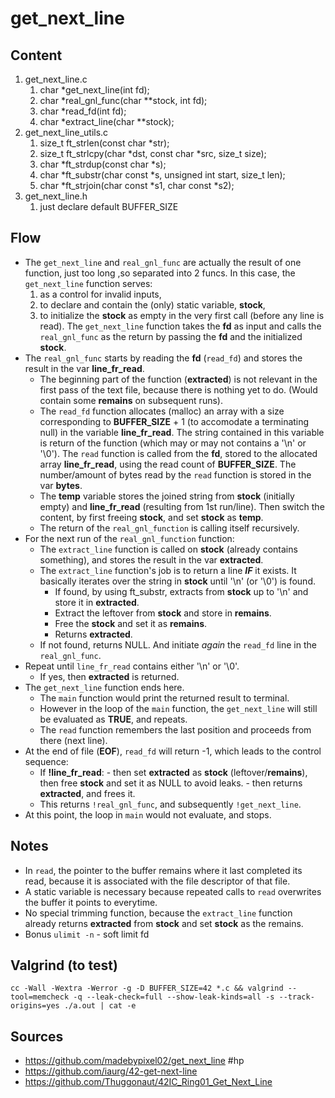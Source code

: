 # get_next_line

## Content
1. get_next_line.c
	1. char *get_next_line(int fd);
	2.	char *real_gnl_func(char **stock, int fd);
	3.	char *read_fd(int fd);
	4.	char *extract_line(char **stock);
2. get_next_line_utils.c
	1. size_t ft_strlen(const char *str);
	2. size_t ft_strlcpy(char *dst, const char *src, size_t size);
	3. char *ft_strdup(const char *s);
	4. char *ft_substr(char const *s, unsigned int start, size_t len);
	5. char *ft_strjoin(char const *s1, char const *s2);
3. get_next_line.h
	1. just declare default BUFFER_SIZE

## Flow
- The ```get_next_line``` and ```real_gnl_func``` are actually the result of one function, just too long ,so separated into 2 funcs. In this case, the ```get_next_line``` function serves:
	1. as a control for invalid inputs,
	2. to declare and contain the (only) static variable, **stock**,
	3. to initialize the **stock** as empty in the very first call (before any line is read). The ```get_next_line``` function takes the **fd** as input and calls the ```real_gnl_func``` as the return by passing the **fd** and the initialized **stock**.
- The ```real_gnl_func``` starts by reading the **fd** (```read_fd```) and stores the result in the var **line_fr_read**.
	- The beginning part of the function (**extracted**) is not relevant in the first pass of the text file, because there is nothing yet to do. (Would contain some **remains** on subsequent runs).
	- The ```read_fd``` function allocates (malloc) an array with a size corresponding to **BUFFER_SIZE** + 1 (to accomodate a terminating null) in the variable **line_fr_read**. The string contained in this variable is return of the function (which may or may not contains a '\n' or '\0'). The ```read``` function is called from the **fd**, stored to the allocated array **line_fr_read**, using the read count of **BUFFER_SIZE**. The number/amount of bytes read by the ```read``` function is stored in the var **bytes**.
	- The **temp** variable stores the joined string from **stock** (initially empty) and **line_fr_read** (resulting from 1st run/line). Then switch the content, by first freeing **stock**, and set **stock** as **temp**. 
	- The return of the ```real_gnl_function``` is calling itself recursively.
- For the next run of the ```real_gnl_function``` function:
	- The ```extract_line``` function is called on **stock** (already contains something), and stores the result in the var **extracted**.
	- The ```extract_line``` function's job is to return a line __*IF*__ it exists. It basically iterates over the string in **stock** until '\n' (or '\0') is found. 
		- If found, by using ft_substr, extracts from **stock** up to '\n' and store it in **extracted**.
		- Extract the leftover from **stock** and store in **remains**.
		- Free the **stock** and set it as **remains**.
		- Returns **extracted**.
	- If not found, returns NULL. And initiate _again_ the ```read_fd``` line in the ```real_gnl_func```.
- Repeat until ```line_fr_read``` contains either '\n' or '\0'.
	- If yes, then **extracted** is returned.
- The ```get_next_line``` function ends here.
	- The ```main``` function would print the returned result to terminal.
	- However in the loop of the ```main``` function, the ```get_next_line``` will still be evaluated as **TRUE**, and repeats.
	- The ```read``` function remembers the last position and proceeds from there (next line).
- At the end of file (**EOF**), ```read_fd``` will return -1, which leads to the control sequence:
	- If **!line_fr_read**:
			- then set **extracted** as **stock** (leftover/**remains**), then free **stock** and set it as NULL to avoid leaks.
			- then returns **extracted**, and frees it.
	- This returns ```!real_gnl_func```, and subsequently ```!get_next_line```. 
- At this point, the loop in ```main``` would not evaluate, and stops.

## Notes
- In ```read```, the pointer to the buffer remains where it last completed its read, because it is associated with the file descriptor of that file.
- A static variable is necessary because repeated calls to ```read``` overwrites the buffer it points to everytime.
- No special trimming function, because the ```extract_line``` function already returns **extracted** from **stock** and set **stock** as the remains. 
- Bonus ```ulimit -n``` - soft limit fd

## Valgrind (to test)
```
cc -Wall -Wextra -Werror -g -D BUFFER_SIZE=42 *.c && valgrind --tool=memcheck -q --leak-check=full --show-leak-kinds=all -s --track-origins=yes ./a.out | cat -e
```

## Sources
- https://github.com/madebypixel02/get_next_line #hp
- https://github.com/iaurg/42-get-next-line
- https://github.com/Thuggonaut/42IC_Ring01_Get_Next_Line